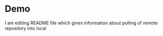 # Demo
I am editing README file which gives information about pulling of remote repository into local
